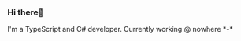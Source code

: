 
<h3 align="left">Hi there👋</h3>
I'm a TypeScript and C# developer. Currently working @ nowhere *-* 
